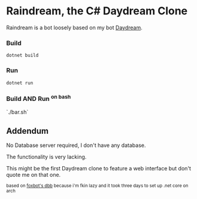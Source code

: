 # Raindream, the C# Daydream Clone  
  
Raindream is a bot loosely based on my bot [Daydream](https://git.geist.ga/infi/daydream).    
  
### Build  
  
`dotnet build`

### Run
  
`dotnet run`
  
<h3>Build AND Run <sup>on bash</sup></h3>
`./bar.sh`

## Addendum

No Database server required, I don't have any database.  
  
The functionality is very lacking.  
  
This might be the first Daydream clone to feature a web interface but don't quote me on that one.

<sup>based on <a href="https://github.com/foxbot/DiscordBotBase/tree/csharp">foxbot's dbb</a> because i'm fkin lazy and it took three days to set up .net core on arch</sup>